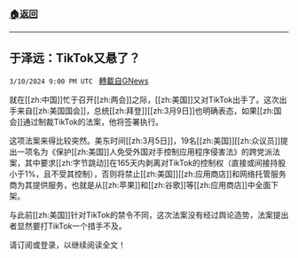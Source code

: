 ###  [:house:返回](README.md)
---


## 于泽远：TikTok又悬了？
`3/10/2024 9:00 PM UTC ` [轉載自GNews](https://gnews.org/articles/2382341)

就在[[zh:中国]]忙于召开[[zh:两会]]之际，[[zh:美国]]又对TikTok出手了。这次出手来自[[zh:美国国会]]，总统[[zh:拜登]][[zh:3月9日]]也明确表态，如果[[zh:国会]]通过制裁TikTok的法案，他将签署执行。

这项法案来得比较突然。美东时间[[zh:3月5日]]，19名[[zh:美国]][[zh:众议员]]提出一项名为《保护[[zh:美国]]人免受外国对手控制应用程序侵害法》的跨党派法案，其中要求[[zh:字节跳动]]在165天内剥离对TikTok的控制权（直接或间接持股小于1%，且不受其控制），否则将禁止[[zh:美国]][[zh:应用商店]]和网络托管服务商为其提供服务，也就是从[[zh:苹果]]和[[zh:谷歌]]等[[zh:应用商店]]中全面下架。

与此前[[zh:美国]]针对TikTok的禁令不同，这次法案没有经过舆论造势，法案提出者显然要打TikTok一个措手不及。

请订阅或登录，以继续阅读全文！
